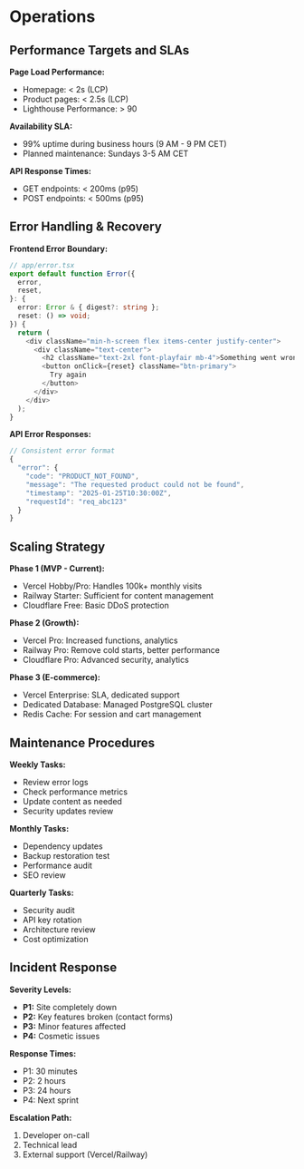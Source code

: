 # Operations

## Performance Targets and SLAs

**Page Load Performance:**
- Homepage: < 2s (LCP)
- Product pages: < 2.5s (LCP)  
- Lighthouse Performance: > 90

**Availability SLA:**
- 99% uptime during business hours (9 AM - 9 PM CET)
- Planned maintenance: Sundays 3-5 AM CET

**API Response Times:**
- GET endpoints: < 200ms (p95)
- POST endpoints: < 500ms (p95)

## Error Handling & Recovery

**Frontend Error Boundary:**
```typescript
// app/error.tsx
export default function Error({
  error,
  reset,
}: {
  error: Error & { digest?: string };
  reset: () => void;
}) {
  return (
    <div className="min-h-screen flex items-center justify-center">
      <div className="text-center">
        <h2 className="text-2xl font-playfair mb-4">Something went wrong!</h2>
        <button onClick={reset} className="btn-primary">
          Try again
        </button>
      </div>
    </div>
  );
}
```

**API Error Responses:**
```typescript
// Consistent error format
{
  "error": {
    "code": "PRODUCT_NOT_FOUND",
    "message": "The requested product could not be found",
    "timestamp": "2025-01-25T10:30:00Z",
    "requestId": "req_abc123"
  }
}
```

## Scaling Strategy

**Phase 1 (MVP - Current):**
- Vercel Hobby/Pro: Handles 100k+ monthly visits
- Railway Starter: Sufficient for content management
- Cloudflare Free: Basic DDoS protection

**Phase 2 (Growth):**
- Vercel Pro: Increased functions, analytics
- Railway Pro: Remove cold starts, better performance
- Cloudflare Pro: Advanced security, analytics

**Phase 3 (E-commerce):**
- Vercel Enterprise: SLA, dedicated support
- Dedicated Database: Managed PostgreSQL cluster
- Redis Cache: For session and cart management

## Maintenance Procedures

**Weekly Tasks:**
- Review error logs
- Check performance metrics
- Update content as needed
- Security updates review

**Monthly Tasks:**
- Dependency updates
- Backup restoration test
- Performance audit
- SEO review

**Quarterly Tasks:**
- Security audit
- API key rotation
- Architecture review
- Cost optimization

## Incident Response

**Severity Levels:**
- **P1:** Site completely down
- **P2:** Key features broken (contact forms)
- **P3:** Minor features affected
- **P4:** Cosmetic issues

**Response Times:**
- P1: 30 minutes
- P2: 2 hours
- P3: 24 hours
- P4: Next sprint

**Escalation Path:**
1. Developer on-call
2. Technical lead
3. External support (Vercel/Railway)
